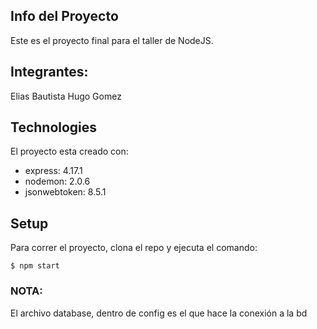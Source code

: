 ## Info del Proyecto
Este es el proyecto final para el taller de NodeJS.

## Integrantes:
Elias Bautista
Hugo Gomez
	
## Technologies
El proyecto esta creado con:
* express: 4.17.1
* nodemon: 2.0.6
* jsonwebtoken: 8.5.1
	
## Setup
Para correr el proyecto, clona el repo y ejecuta el comando:

```
$ npm start
```

### NOTA:
El archivo database, dentro de config es el que hace la conexión a la bd

